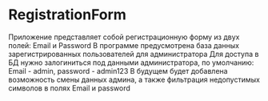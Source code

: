 # RegistrationForm
Приложение представляет собой регистрационную форму из двух полей: Email и Password
В программе предусмотрена база данных зарегистрированных пользователей для администратора
Для доступа в БД нужно залогиниться под данными администратора, по умолчанию: Email - admin, password - admin123
В будущем будет добавлена возможность смены данных админа, а также фильтрация недопустимых символов в полях Email и password
